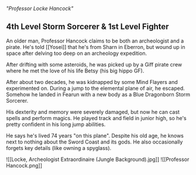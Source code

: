 *"Professor Locke Hancock"*
## 4th Level Storm Sorcerer & 1st Level Fighter
An older man, Professor Hancock claims to be both an archeologist and a pirate. He's told [[Yosei]] that he's from Sharn in Eberron, but wound up in space after delving too deep on an archeology expedition.

After drifting with some asteroids, he was picked up by a Giff pirate crew where he met the love of his life Betsy (his big hippo GF).

After about two decades, he was kidnapped by some Mind Flayers and experimented on. During a jump to the elemental plane of air, he escaped. Somehow he landed in Fearun with a new body as a Blue Dragonborn Storm Sorcerer.

His dexterity and memory were severely damaged, but now he can cast spells and perform magics. He played track and field in junior high, so he's pretty confident in his long jump abilities.

He says he's lived 74 years "on this plane". Despite his old age, he knows next to nothing about the Sword Coast and its gods. He also occasionally forgets key details (like owning a spyglass).

![[Locke, Archeologist Extraordinaire (Jungle Background).jpg]]
![[Professor Hancock.png]]
